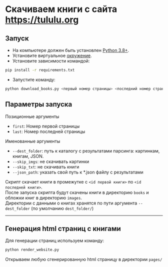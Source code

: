 # Скачиваем книги с сайта https://tululu.org

## Запуск

- На компьютере должен быть установлен [Python 3.8+](https://www.python.org).
- Установите виртуальное [окружение](https://docs.python.org/3/tutorial/venv.html).
- Установите зависимости командой:
``` bash
pip install -r requirements.txt
```
- Запустите команду:
```bash
python download_books.py <первый номер страницы> <последний номер страницы>
```

## Параметры запуска

Позиционные аргументы
- `first`: Номер первой страницы
- `last`: Номер последней страницы

Именованные аргументы
- `--dest_folder`: путь к каталогу с результатами парсинга: картинкам, книгам, JSON.
- `--skip_imgs`: не скачивать картинки 
- `--skip_txt`: не скачивать книги
- `--json_path`: указать свой путь к *.json файлу с результатами

Скрипт скачает книги в промежутке с `<id первой книги>` по `<id последней книги>`.  
После запуска скрипта будут скачены книги в директорию `books` и обложки книг в директорию `images`.  
Директории с данными о книгах хранятся по пути аргумента `--dest_folder` (по умолчанию `dest_folder/`)

---
## Генерация html страниц с книгами

Для генерации страниц используем команду:
```bash
python render_website.py
```
Открываем любую сгенерированную html страницу в директории `pages/`
